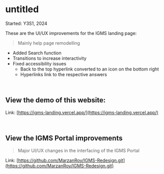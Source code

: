 # untitled
Started: Y3S1, 2024

These are the UI/UX improvements for the IGMS landing page:

> Mainly help page remodelling

- Added Search function
- Transitions to increase interactivity
- Fixed accessibility issues
  - Back to the top hyperlink converted to an icon on the bottom right
  - Hyperlinks link to the respective answers

<br>

## View the demo of this website:
Link: [https://igms-landing.vercel.app/](https://igms-landing.vercel.app/) 

<br>

## View the IGMS Portal improvements
> Major UI/UX changes in the interfacing of the IGMS Portal

Link: [https://github.com/MarzanRoy/IGMS-Redesign.git](https://github.com/MarzanRoy/IGMS-Redesign.git)
